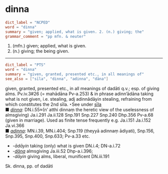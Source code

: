 # dinna

``` toml
dict_label = "NCPED"
word = "dinna"
summary = "given; applied, what is given. 2. (n.) giving; the"
grammar_comment = "pp mfn. & neuter"
```

1. (mfn.) given; applied, what is given.
2. (n.) giving; the being given.

--------------------

``` toml
dict_label = "PTS"
word = "dinna"
summary = "given, granted, presented etc., in all meanings of"
see_also = ["sīla", "dinna", "adinna", "dāna"]
```

given, granted, presented etc., in all meanings of dadāti q.v.; esp. of giving alms. Pv.iv.3#26 (= mahādāna Pv\-a.253) & in phrase adinn’ādāna taking what is not given, i.e. stealing, adj adinnâdāyin stealing, refraining from which constitutes the 2nd sīla. ‣See under [sīla](sīla.md)  
■ *[dinna](dinna.md)*: DN.i.55≈(n’ atthi dinnaṃ the heretic view of the uselessness of almsgiving) Ja.i.291 Ja.ii.128 Snp.191 Snp.227 Snp.240 Dhp.356 Pv\-a.68 (given in marriage). Used as finite tense frequently e.g. Ja.i.151 Ja.i.152 Ja.vi.366  
■ *[adinna](adinna.md)*: MN.i.39, MN.i.404; Snp.119 (theyyā adinnaṃ ādiyati), Snp.156, Snp.395, Snp.400, Snp.633; Pv\-a.33 etc.

* *\-ādāyin* taking (only) what is given DN.i.4; DN\-a.i.72
* *\-[dāna](dāna.md)* almsgiving Ja.iii.52 Dhp\-a.i.396;
* *\-dāyin* giving alms, liberal, munificent DN.iii.191

Sk. dinna, pp. of dadāti

